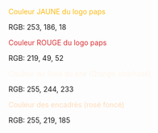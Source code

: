 <span style='color:rgb(253,186,18)'>Couleur JAUNE du logo paps</span>

RGB: 253, 186, 18 

<span style='color:rgb(219, 49, 52)'>Couleur ROUGE du logo paps</span>

RGB: 219, 49, 52

<span style='color:rgb(255, 244, 233)'>Couleur du fond du site (Orange clair/rosé)</span>

RGB: 255, 244, 233

<span style='color:rgb(255, 219, 185)'>Couleur des encadrés (rosé foncé)</span>

RGB: 255, 219, 185

